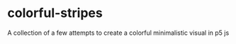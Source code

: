 # colorful-stripes
A collection of a few attempts to create a colorful minimalistic visual in p5 js
